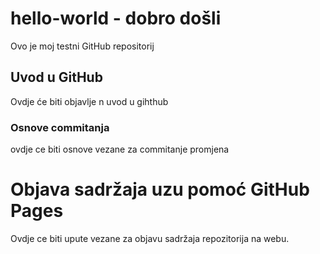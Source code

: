 # hello-world - dobro došli
Ovo je moj testni GitHub repositorij

## Uvod u GitHub

Ovdje će biti objavlje n uvod u gihthub

### Osnove commitanja

ovdje ce biti osnove vezane za commitanje promjena

# Objava sadržaja uzu pomoć GitHub Pages

Ovdje ce biti upute vezane za objavu sadržaja repozitorija na webu.
